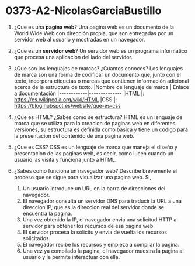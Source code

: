 # 0373-A2-NicolasGarciaBustillo

1. ¿Que es una __pagina web__?
    Una pagina web es un documento de la World Wide Web con dirección propia, que son entregadas por un servidor web al usuario y mostradas en un navegador.

2. ¿Que es un __servidor web__?
    Un servidor web es un programa informatico que procesa una aplicacion del lado del servidor.

3. ¿Que son los lenguajes de marcas? ¿Cuantos conoces?
    Los lenguajes de marca son una forma de codificar un documento que, junto con el texto, incorpora etiquetas o marcas que contienen información adicional acerca de la estructura de texto.
    |Nombre de lenguaje de marca | Enlace a documentación
    |------------|--------------
    |HTML |: https://es.wikipedia.org/wiki/HTML
    |CSS |: https://blog.hubspot.es/website/que-es-css

4. ¿Que es HTML? ¿Sabes como se estructura?
    HTML es un lenguaje de marca que se utiliza para la creacion de paginas web en diferentes versiones, su estructura es definida como basica y tiene un codigo para la presentacion del contenido de una pagina web.
    <!DOCTYPE html>
    <html lang="eng">
    <head>
        <meta charset="UTF-8">
        <meta http-equiv="X-UA-Compatible" content="IE=edge">
        <meta name="viewport" content="width=device-width, initial-scale=1.0">
    </head>
    </html>

5. ¿Que es CSS?
    CSS es un lenguaje de marca que maneja el diseño y presentacion de las paginas web, es decir, como lucen cuando un usuario las visita y funciona junto a HTML.

6. ¿Sabes como funciona un navegador web? Describe brevemente el proceso que se sigue para visualizar una pagina web.
    Si, 
    1. Un usuario introduce un URL en la barra de direcciones del navegador.
    2. El navegador consulta un servidor DNS para traducir la URL a una direccion IP, que es la direccion real del servidor donde se encuentra la pagina.
    3. Una vez obtenido la IP, el navegador envia una solicitud HTTP al servidor para obtener los recursos de esa pagina web.
    4. El servidor procesa la solicitu y envia de vuelta los recursos solicitados.
    5. El navegador recibe los recursos y empieza a compilar la pagina.
    6. Una vez ya compilado la pagina, el navegador muestra la pagina al usuario y le permite interactuar con ella. 